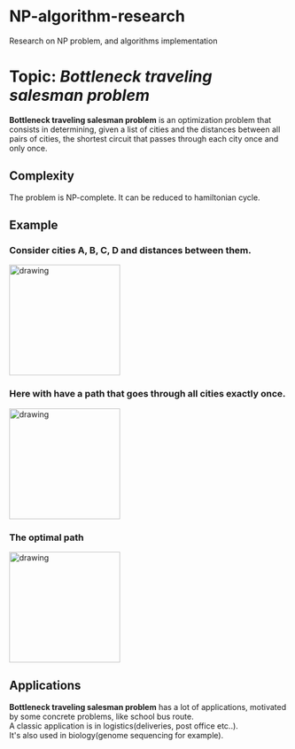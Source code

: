 # NP-algorithm-research
Research on NP problem, and algorithms implementation
# Topic: *Bottleneck traveling salesman problem*
**Bottleneck traveling salesman problem** is an optimization problem that consists in determining, given a list of cities and the distances between all pairs of cities, the shortest circuit that passes through each city once and only once.
## Complexity
The problem is NP-complete.
It can be reduced to hamiltonian cycle.
## Example
### Consider cities A, B, C, D and distances between them.<br/>
<img src="https://upload.wikimedia.org/wikipedia/commons/1/19/Tsp_instance.png?uselang=fr" alt="drawing" width="200"/><br/>
### Here with have a path that goes through all cities exactly once.
<img src="https://upload.wikimedia.org/wikipedia/commons/thumb/2/26/Tsp_solution_debile.png/185px-Tsp_solution_debile.png" alt="drawing" width="200"/><br/>
### The optimal path
<img src="https://upload.wikimedia.org/wikipedia/commons/thumb/4/44/Tsp_opt.png/186px-Tsp_opt.png" alt="drawing" width="200"/><br/>
## Applications
**Bottleneck traveling salesman problem** has a lot of applications, motivated by some concrete problems, like school bus route.<br/> 
A classic application is in logistics(deliveries, post office etc..).<br/> 
It's also used in biology(genome sequencing for example).<br/>
